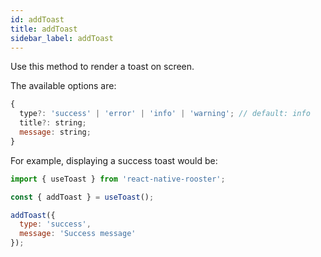 ```yaml
---
id: addToast
title: addToast
sidebar_label: addToast
---
```


Use this method to render a toast on screen.

The available options are:

```jsx
{
  type?: 'success' | 'error' | 'info' | 'warning'; // default: info
  title?: string;
  message: string;
}
```

For example, displaying a success toast would be:

```jsx
import { useToast } from 'react-native-rooster';

const { addToast } = useToast();

addToast({
  type: 'success',
  message: 'Success message'
});
```